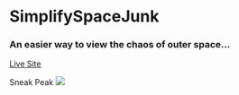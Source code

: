 # SimplifySpaceJunk
### An easier way to view the chaos of outer space...


<a target="blank" href='https://elijahally.github.io/SimplifySpaceJunk'>Live Site</a>

Sneak Peak
<img src='https://active-storage-big-time-sound-seeds.s3.amazonaws.com/simplifyspacejunk-pic.png' />
